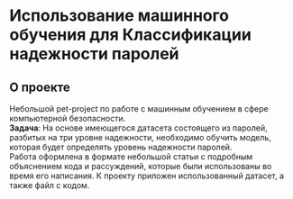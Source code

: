 # Использование машинного обучения для Классификации надежности паролей
## О проекте
Небольшой pet-project по работе с машинным обучением в сфере компьютерной безопасности.  
**Задача**: На основе имеющегося датасета состоящего из паролей, разбитых на три уровне надежности, необходимо обучить модель, которая 
будет определять уровень надежности паролей.  
Работа оформлена в формате небольшой статьи с подробным объяснением кода и рассуждений, которые были использованы во время его написания.
К проекту приложен использованный датасет, а также файл с кодом.
